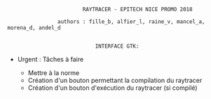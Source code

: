 							RAYTRACER - EPITECH NICE PROMO 2018
							
					authors : fille_b, alfier_l, raine_v, mancel_a, morena_d, andel_d


								INTERFACE GTK:

- Urgent : Tâches à faire

	- Mettre à la norme
	- Création d'un bouton permettant la compilation du raytracer
	- Création d'un bouton d'exécution du raytracer (si compilé)
